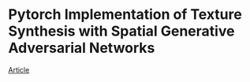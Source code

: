# Pytorch Implementation of Texture Synthesis with Spatial Generative Adversarial Networks

[Article](https://arxiv.org/abs/1611.08207)
